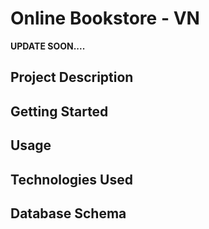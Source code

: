 # Online Bookstore - VN
**UPDATE SOON....**
## Project Description
## Getting Started
## Usage
## Technologies Used
## Database Schema



